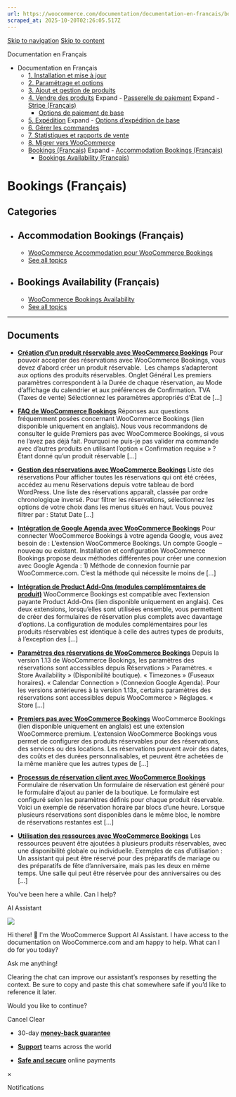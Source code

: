```yaml
---
url: https://woocommerce.com/documentation/documentation-en-francais/bookings-francais
scraped_at: 2025-10-20T02:26:05.517Z
---
```


[Skip to navigation](https://woocommerce.com/documentation/documentation-en-francais/bookings-francais/#main-navigation) [Skip to content](https://woocommerce.com/documentation/documentation-en-francais/bookings-francais/#page)

Documentation en Français

- Documentation en Français
  - [1\. Installation et mise à jour](https://woocommerce.com/documentation/documentation-en-francais/installation-et-mise-a-jour/ "1. Installation et mise à jour")
  - [2\. Paramétrage et options](https://woocommerce.com/documentation/documentation-en-francais/parametrage-et-options/ "2. Paramétrage et options")
  - [3\. Ajout et gestion de produits](https://woocommerce.com/documentation/documentation-en-francais/3-ajout-et-gestion-de-produits/ "3. Ajout et gestion de produits")
  - [4\. Vendre des produits](https://woocommerce.com/documentation/documentation-en-francais/vendre-des-produits/ "4. Vendre des produits") Expand    - [Passerelle de paiement](https://woocommerce.com/documentation/documentation-en-francais/vendre-des-produits/passerelle-de-paiement/ "Passerelle de paiement") Expand      - [Stripe (Français)](https://woocommerce.com/documentation/documentation-en-francais/vendre-des-produits/passerelle-de-paiement/stripe-francais/ "Stripe (Français)")
    - [Options de paiement de base](https://woocommerce.com/documentation/documentation-en-francais/vendre-des-produits/options-de-paiement-de-base/ "Options de paiement de base")
  - [5\. Expédition](https://woocommerce.com/documentation/documentation-en-francais/expedition/ "5. Expédition") Expand    - [Options d’expédition de base](https://woocommerce.com/documentation/documentation-en-francais/expedition/options-dexpedition-de-base/ "Options d’expédition de base")
  - [6\. Gérer les commandes](https://woocommerce.com/documentation/documentation-en-francais/gerer-les-commandes/ "6. Gérer les commandes")
  - [7\. Statistiques et rapports de vente](https://woocommerce.com/documentation/documentation-en-francais/statistiques-et-rapports-de-vente/ "7. Statistiques et rapports de vente")
  - [8\. Migrer vers WooCommerce](https://woocommerce.com/documentation/documentation-en-francais/migrer-vers-woocommerce/ "8. Migrer vers WooCommerce")
  - [Bookings (Français)](https://woocommerce.com/documentation/documentation-en-francais/bookings-francais/ "Bookings (Français)") Expand    - [Accommodation Bookings (Français)](https://woocommerce.com/documentation/documentation-en-francais/bookings-francais/accommodation-bookings-francais/ "Accommodation Bookings (Français)")
    - [Bookings Availability (Français)](https://woocommerce.com/documentation/documentation-en-francais/bookings-francais/bookings-availability-francais/ "Bookings Availability (Français)")

# Bookings (Français)

## Categories

- ## Accommodation Bookings (Français)



  - [WooCommerce Accommodation pour WooCommerce Bookings](https://woocommerce.com/document/woocommerce-accommodation-pour-woocommerce-bookings/)
  - [See all topics](https://woocommerce.com/documentation/documentation-en-francais/bookings-francais/accommodation-bookings-francais/)
- ## Bookings Availability (Français)



  - [WooCommerce Bookings Availability](https://woocommerce.com/document/woocommerce-bookings-availability/)
  - [See all topics](https://woocommerce.com/documentation/documentation-en-francais/bookings-francais/bookings-availability-francais/)

* * *

## Documents

- [**Création d’un produit réservable avec WooCommerce Bookings**](https://woocommerce.com/document/creation-dun-produit-reservable-avec-woocommerce-bookings/)
Pour pouvoir accepter des réservations avec WooCommerce Bookings, vous devez d’abord créer un produit réservable.  Les champs s’adapteront aux options des produits réservables. Onglet Général Les premiers paramètres correspondent à la Durée de chaque réservation, au Mode d’affichage du calendrier et aux préférences de Confirmation. TVA (Taxes de vente) Sélectionnez les paramètres appropriés d’État de \[…\]

- [**FAQ de WooCommerce Bookings**](https://woocommerce.com/document/faq-de-woocommerce-bookings/)
Réponses aux questions fréquemment posées concernant WooCommerce Bookings (lien disponible uniquement en anglais). Nous vous recommandons de consulter le guide Premiers pas avec WooCommerce Bookings, si vous ne l’avez pas déjà fait. Pourquoi ne puis-je pas valider ma commande avec d’autres produits en utilisant l’option « Confirmation requise » ? Étant donné qu’un produit réservable \[…\]

- [**Gestion des réservations avec WooCommerce Bookings**](https://woocommerce.com/document/gestion-des-reservations-avec-woocommerce-bookings/)
Liste des réservations Pour afficher toutes les réservations qui ont été créées, accédez au menu Réservations depuis votre tableau de bord WordPress. Une liste des réservations apparaît, classée par ordre chronologique inversé. Pour filtrer les réservations, sélectionnez les options de votre choix dans les menus situés en haut. Vous pouvez filtrer par : Statut Date \[…\]

- [**Intégration de Google Agenda avec WooCommerce Bookings**](https://woocommerce.com/document/integration-de-google-agenda-avec-woocommerce-bookings/)
Pour connecter WooCommerce Bookings à votre agenda Google, vous avez besoin de : L’extension WooCommerce Bookings. Un compte Google – nouveau ou existant. Installation et configuration WooCommerce Bookings propose deux méthodes différentes pour créer une connexion avec Google Agenda : 1) Méthode de connexion fournie par WooCommerce.com. C’est la méthode qui nécessite le moins de \[…\]

- [**Intégration de Product Add-Ons (modules complémentaires de produit)**](https://woocommerce.com/document/integration-de-product-add-ons-modules-complementaires-de-produit/)
WooCommerce Bookings est compatible avec l’extension payante Product Add-Ons (lien disponible uniquement en anglais). Ces deux extensions, lorsqu’elles sont utilisées ensemble, vous permettent de créer des formulaires de réservation plus complets avec davantage d’options. La configuration de modules complémentaires pour les produits réservables est identique à celle des autres types de produits, à l’exception des \[…\]

- [**Paramètres des réservations de WooCommerce Bookings**](https://woocommerce.com/document/parametres-des-reservations-de-woocommerce-bookings/)
Depuis la version 1.13 de WooCommerce Bookings, les paramètres des réservations sont accessibles depuis Réservations > Paramètres. « Store Availability » (Disponibilité boutique). « Timezones » (Fuseaux horaires). « Calendar Connection » (Connexion Google Agenda). Pour les versions antérieures à la version 1.13x, certains paramètres des réservations sont accessibles depuis WooCommerce > Réglages. « Store \[…\]

- [**Premiers pas avec WooCommerce Bookings**](https://woocommerce.com/document/premiers-pas-avec-woocommerce-bookings/)
WooCommerce Bookings (lien disponible uniquement en anglais) est une extension WooCommerce premium. L’extension WooCommerce Bookings vous permet de configurer des produits réservables pour des réservations, des services ou des locations. Les réservations peuvent avoir des dates, des coûts et des durées personnalisables, et peuvent être achetées de la même manière que les autres types de \[…\]

- [**Processus de réservation client avec WooCommerce Bookings**](https://woocommerce.com/document/processus-de-reservation-client-avec-woocommerce-bookings/)
Formulaire de réservation Un formulaire de réservation est généré pour le formulaire d’ajout au panier de la boutique. Le formulaire est configuré selon les paramètres définis pour chaque produit réservable. Voici un exemple de réservation horaire par blocs d’une heure. Lorsque plusieurs réservations sont disponibles dans le même bloc, le nombre de réservations restantes est \[…\]

- [**Utilisation des ressources avec WooCommerce Bookings**](https://woocommerce.com/document/utilisation-des-ressources-avec-woocommerce-bookings/)
Les ressources peuvent être ajoutées à plusieurs produits réservables, avec une disponibilité globale ou individuelle. Exemples de cas d’utilisation : Un assistant qui peut être réservé pour des préparatifs de mariage ou des préparatifs de fête d’anniversaire, mais pas les deux en même temps. Une salle qui peut être réservée pour des anniversaires ou des \[…\]


You've been here a while. Can I help?

AI Assistant

![](https://woocommerce.com/wp-content/themes/woo/images/svg/support-chat-bot-avatar.svg)

Hi there! 👋 I'm the WooCommerce Support AI Assistant. I have access to the documentation on WooCommerce.com and am happy to help. What can I do for you today?

Ask me anything!

Clearing the chat can improve our assistant’s responses by resetting the context. Be sure to copy and paste this chat somewhere safe if you’d like to reference it later.

Would you like to continue?

Cancel
Clear

- 30-day **[money-back guarantee](https://woocommerce.com/refund-policy/)**

- **[Support](https://woocommerce.com/docs/)**
teams across the world

- **[Safe and secure](https://woocommerce.com/products/woopayments/)**
online payments

×

Notifications